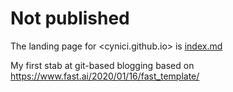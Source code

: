 # Not published

The landing page for <cynici.github.io> is [index.md](index.md)

My first stab at git-based blogging based on https://www.fast.ai/2020/01/16/fast_template/

